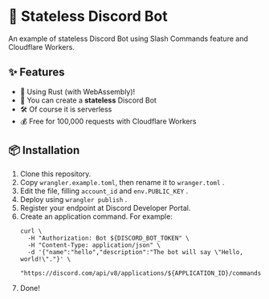 # 🧲 Stateless Discord Bot
An example of stateless Discord Bot using Slash Commands feature and Cloudflare Workers.

## ✨ Features
- 🦀 Using Rust (with WebAssembly)!
- 🔌 You can create a **stateless** Discord Bot
- 🛠 Of course it is serverless
- 💰 Free for 100,000 requests with Cloudflare Workers

## 📦 Installation
1. Clone this repository.
1. Copy `wrangler.example.toml`, then rename it to `wranger.toml` .
1. Edit the file, filling `account_id` and `env.PUBLIC_KEY` .
1. Deploy using `wrangler publish` .
1. Register your endpoint at Discord Developer Portal.
1. Create an application command. For example:
   ```console
   curl \
     -H "Authorization: Bot ${DISCORD_BOT_TOKEN" \
     -H "Content-Type: application/json" \
     -d '{"name":"hello","description":"The bot will say \"Hello, world!\"."}' \
     "https://discord.com/api/v8/applications/${APPLICATION_ID}/commands"
   ```
1. Done!

